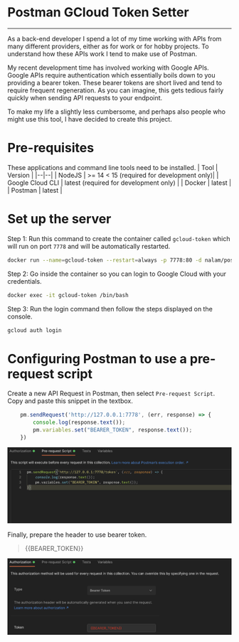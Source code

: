 
# Postman GCloud Token Setter

-----------------------

As a back-end developer I spend a lot of my time working with APIs from many different providers, either as for work or for hobby projects. To understand how these APIs work I tend to make use of Postman.

My recent development time has involved working with Google APIs. Google APIs require authentication which essentially boils down to you providing a bearer token. These bearer tokens are short lived and tend to require frequent regeneration. As you can imagine, this gets tedious fairly quickly when sending API requests to your endpoint.

To make my life a slightly less cumbersome, and perhaps also people who might use this tool, I have decided to create this project. 
  

# Pre-requisites

These applications and command line tools need to be installed.
| Tool | Version |
|--|--|
| NodeJS | >= 14 < 15 (required for development only)|
| Google Cloud CLI | latest (required for development only) |
| Docker | latest |
| Postman | latest |

# Set up the server

Step 1: Run this command to create the container called `gcloud-token` which will run on port `7778` and will be automatically restarted.
```bash
docker run --name=gcloud-token --restart=always -p 7778:80 -d nalam/postman-gcloud-token
```

Step 2: Go inside the container so you can login to Google Cloud with your credentials.
```bash
docker exec -it gcloud-token /bin/bash
```

Step 3: Run the login command then follow the steps displayed on the console.
```bash
gcloud auth login
```

# Configuring Postman to use a pre-request script
Create a new API Request in Postman, then select `Pre-request Script`. Copy and paste this snippet in the textbox. 

```javascript
    pm.sendRequest('http://127.0.0.1:7778', (err, response) => {
	    console.log(response.text());
	    pm.variables.set("BEARER_TOKEN", response.text());
    })
```
![Setting bearer token](./images/script.png)


Finally, prepare the header to use bearer token.

> {{BEARER_TOKEN}}

![Setting bearer token](./images/token.png)

